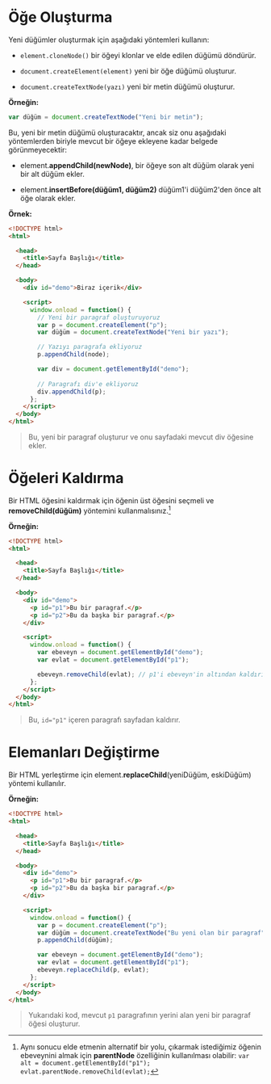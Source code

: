# Öğe Oluşturma

Yeni düğümler oluşturmak için aşağıdaki yöntemleri kullanın:

* ``element.cloneNode()`` bir öğeyi klonlar ve elde edilen düğümü döndürür.

* ``document.createElement(element)`` yeni bir öğe düğümü oluşturur.

* ``document.createTextNode(yazı)`` yeni bir metin düğümü oluşturur.

**Örneğin:**

```javascript
var düğüm = document.createTextNode("Yeni bir metin");
```	

Bu, yeni bir metin düğümü oluşturacaktır, ancak siz onu aşağıdaki yöntemlerden biriyle mevcut bir öğeye ekleyene kadar belgede görünmeyecektir:

* element.**appendChild(newNode)**, bir öğeye son alt düğüm olarak yeni bir alt düğüm ekler.

* element.**insertBefore(düğüm1, düğüm2)** düğüm1'i düğüm2'den önce alt öğe olarak ekler.

**Örnek:**

```html
<!DOCTYPE html>
<html>

  <head>
    <title>Sayfa Başlığı</title>
  </head>

  <body>
    <div id="demo">Biraz içerik</div>

    <script>
      window.onload = function() {
        // Yeni bir paragraf oluşturuyoruz
        var p = document.createElement("p");
        var düğüm = document.createTextNode("Yeni bir yazı");

        // Yazıyı paragrafa ekliyoruz
        p.appendChild(node);

        var div = document.getElementById("demo");
        
        // Paragrafı div'e ekliyoruz
        div.appendChild(p);
      };
    </script>
  </body>
</html>
```

> Bu, yeni bir paragraf oluşturur ve onu sayfadaki mevcut div öğesine ekler.

# Öğeleri Kaldırma

Bir HTML öğesini kaldırmak için öğenin üst öğesini seçmeli ve **removeChild(düğüm)** yöntemini kullanmalısınız.[^1]

**Örneğin:**

```html
<!DOCTYPE html>
<html>

  <head>
    <title>Sayfa Başlığı</title>
  </head>

  <body>
    <div id="demo">
      <p id="p1">Bu bir paragraf.</p>
      <p id="p2">Bu da başka bir paragraf.</p>
    </div>

    <script>
      window.onload = function() {
        var ebeveyn = document.getElementById("demo");
        var evlat = document.getElementById("p1");

        ebeveyn.removeChild(evlat); // p1'i ebeveyn'in altından kaldırır ve sonuçta p2'yi gösterir.
      };
    </script>
  </body>
</html>
```

> Bu, `id="p1"` içeren paragrafı sayfadan kaldırır.

  [^1]: Aynı sonucu elde etmenin alternatif bir yolu, çıkarmak istediğimiz öğenin ebeveynini almak için **parentNode** özelliğinin kullanılması olabilir: `var alt = document.getElementById("p1"); evlat.parentNode.removeChild(evlat);`

# Elemanları Değiştirme

Bir HTML yerleştirme için element.**replaceChild**(yeniDüğüm, eskiDüğüm) yöntemi kullanılır.

**Örneğin:**

```html
<!DOCTYPE html>
<html>

  <head>
    <title>Sayfa Başlığı</title>
  </head>

  <body>
    <div id="demo">
      <p id="p1">Bu bir paragraf.</p>
      <p id="p2">Bu da başka bir paragraf.</p>
    </div>

    <script>
      window.onload = function() {
        var p = document.createElement("p");
        var düğüm = document.createTextNode("Bu yeni olan bir paragraf");
        p.appendChild(düğüm);

        var ebeveyn = document.getElementById("demo");
        var evlat = document.getElementById("p1");
        ebeveyn.replaceChild(p, evlat);
      };
    </script>
  </body>
</html>
```

> Yukarıdaki kod, mevcut `p1` paragrafının yerini alan yeni bir paragraf öğesi oluşturur.

